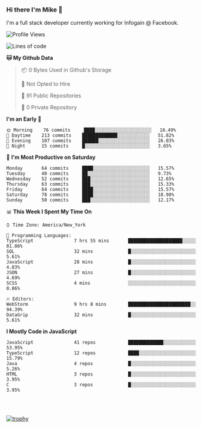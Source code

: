 ### Hi there I'm Mike 👋
I'm a full stack developer currently working for Infogain @ Facebook.

<!--START_SECTION:waka-->
![Profile Views](http://img.shields.io/badge/Profile%20Views-1-blue)

![Lines of code](https://img.shields.io/badge/From%20Hello%20World%20I%27ve%20Written-1.3%20million%20lines%20of%20code-blue)

**🐱 My Github Data** 

> 📦 0 Bytes Used in Github's Storage 
 > 
> 🚫 Not Opted to Hire
 > 
> 📜 91 Public Repositories
 > 
> 🔑 0 Private Repository 
 > 
**I'm an Early 🐤** 

```text
🌞 Morning    76 commits     ████░░░░░░░░░░░░░░░░░░░░░   18.49% 
🌆 Daytime    213 commits    █████████████░░░░░░░░░░░░   51.82% 
🌃 Evening    107 commits    ██████░░░░░░░░░░░░░░░░░░░   26.03% 
🌙 Night      15 commits     █░░░░░░░░░░░░░░░░░░░░░░░░   3.65%

```
📅 **I'm Most Productive on Saturday** 

```text
Monday       64 commits     ████░░░░░░░░░░░░░░░░░░░░░   15.57% 
Tuesday      40 commits     ██░░░░░░░░░░░░░░░░░░░░░░░   9.73% 
Wednesday    52 commits     ███░░░░░░░░░░░░░░░░░░░░░░   12.65% 
Thursday     63 commits     ███░░░░░░░░░░░░░░░░░░░░░░   15.33% 
Friday       64 commits     ████░░░░░░░░░░░░░░░░░░░░░   15.57% 
Saturday     78 commits     ████░░░░░░░░░░░░░░░░░░░░░   18.98% 
Sunday       50 commits     ███░░░░░░░░░░░░░░░░░░░░░░   12.17%

```


📊 **This Week I Spent My Time On** 

```text
⌚︎ Time Zone: America/New_York

💬 Programming Languages: 
TypeScript               7 hrs 55 mins       ████████████████████░░░░░   81.86% 
SQL                      32 mins             █░░░░░░░░░░░░░░░░░░░░░░░░   5.61% 
JavaScript               28 mins             █░░░░░░░░░░░░░░░░░░░░░░░░   4.83% 
JSON                     27 mins             █░░░░░░░░░░░░░░░░░░░░░░░░   4.69% 
SCSS                     4 mins              ░░░░░░░░░░░░░░░░░░░░░░░░░   0.86%

🔥 Editors: 
WebStorm                 9 hrs 8 mins        ███████████████████████░░   94.39% 
DataGrip                 32 mins             █░░░░░░░░░░░░░░░░░░░░░░░░   5.61%

```

**I Mostly Code in JavaScript** 

```text
JavaScript               41 repos            █████████████░░░░░░░░░░░░   53.95% 
TypeScript               12 repos            ████░░░░░░░░░░░░░░░░░░░░░   15.79% 
Java                     4 repos             █░░░░░░░░░░░░░░░░░░░░░░░░   5.26% 
HTML                     3 repos             █░░░░░░░░░░░░░░░░░░░░░░░░   3.95% 
C                        3 repos             █░░░░░░░░░░░░░░░░░░░░░░░░   3.95%

```



<!--END_SECTION:waka-->

##### &nbsp;
[![trophy](https://github-profile-trophy.vercel.app/?username=uptonm&theme=dracula)](https://github.com/ryo-ma/github-profile-trophy)
